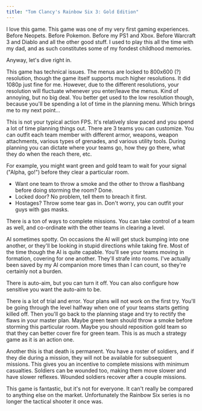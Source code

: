 ```yaml
---
title: "Tom Clancy's Rainbow Six 3: Gold Edition"
---
```

I love this game. This game was one of my very first gaming experiences. Before
Neopets. Before Pokemon. Before my PS1 and Xbox. Before Warcraft 3 and Diablo
and all the other good stuff. I used to play this all the time with my dad, and
as such constitutes some of my fondest childhood memories.

Anyway, let's dive right in.

This game has technical issues. The menus are locked to 800x600 (?) resolution,
though the game itself supports much higher resolutions. It did 1080p just fine
for me. However, due to the different resolutions, your resolution will
fluctuate whenever you enter/leave the menus. Kind of annoying, but no big
deal. You better get used to the low resolution though, because you'll be
spending a lot of time in the planning menu. Which brings me to my next
point...

This is not your typical action FPS. It's relatively slow paced and you spend a
lot of time planning things out. There are 3 teams you can customize. You can
outfit each team member with different armor, weapons, weapon attachments,
various types of grenades, and various utility tools. During planning you can
dictate where your teams go, how they go there, what they do when the reach
there, etc.

For example, you might want green and gold team to wait for your signal
("Alpha, go!") before they clear a particular room.

- Want one team to throw a smoke and the other to throw a flashbang before
  doing storming the room? Done.
- Locked door? No problem, tell them to breach it first.
- Hostages? Throw some tear gas in. Don't worry, you can outfit your guys with
  gas masks.

There is a ton of ways to complete missions. You can take control of a team as
well, and co-ordinate with the other teams in clearing a level.

AI sometimes spotty. On occasions the AI will get stuck bumping into one
another, or they'll be looking in stupid directions while taking fire. Most of
the time though the AI is quite capable. You'll see your teams moving in
formation, covering for one another. They'll strafe into rooms. I've actually
been saved by my AI companion more times than I can count, so they're certainly
not a burden.

There is auto-aim, but you can turn it off. You can also configure how
sensitive you want the auto-aim to be.

There is a lot of trial and error. Your plans will not work on the first try.
You'll be going through the level halfway when one of your teams starts getting
killed off. Then you'll go back to the planning stage and try to rectify the
flaws in your master plan. Maybe green team should throw a smoke before
storming this particular room. Maybe you should reposition gold team so that
they can better cover fire for green team. This is as much a strategy game as
it is an action one.

Another this is that death is permanent. You have a roster of soldiers, and if
they die during a mission, they will not be available for subsequent missions.
This gives you an incentive to complete missions with minimum casualties.
Soldiers can be wounded too, making them move slower and have slower reflexes.
Wounded soldiers recover after a couple missions.

This game is fantastic, but it's not for everyone. It can't really be compared
to anything else on the market. Unfortunately the Rainbow Six series is no
longer the tactical shooter it once was. 

